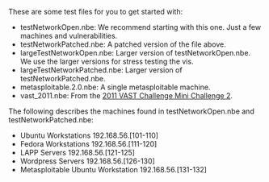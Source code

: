 These are some test files for you to get started with:

- testNetworkOpen.nbe: We recommend starting with this one. Just a few machines and vulnerabilities.
- testNetworkPatched.nbe: A patched version of the file above.
- largeTestNetworkOpen.nbe: Larger version of testNetworkOpen.nbe. We use the larger versions for stress testing the vis.
- largeTestNetworkPatched.nbe: Larger version of testNetworkPatched.nbe.
- metasploitable.2.0.nbe: A single metasploitable machine.
- vast_2011.nbe: From the [2011 VAST Challenge Mini Challenge 2](http://hcil.cs.umd.edu/localphp/hcil/vast11/index.php/taskdesc/index).

The following describes the machines found in testNetworkOpen.nbe and testNetworkPatched.nbe:

- Ubuntu Workstations 192.168.56.[101-110]
- Fedora Workstations 192.168.56.[111-120]
- LAPP Servers 192.168.56.[121-125]
- Wordpress Servers 192.168.56.[126-130]
- Metasploitable Ubuntu Workstation 192.168.56.[131-132]
